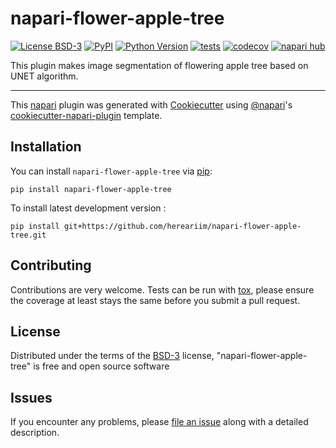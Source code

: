 # napari-flower-apple-tree

[![License BSD-3](https://img.shields.io/pypi/l/napari-flower-apple-tree.svg?color=green)](https://github.com/hereariim/napari-flower-apple-tree/raw/main/LICENSE)
[![PyPI](https://img.shields.io/pypi/v/napari-flower-apple-tree.svg?color=green)](https://pypi.org/project/napari-flower-apple-tree)
[![Python Version](https://img.shields.io/pypi/pyversions/napari-flower-apple-tree.svg?color=green)](https://python.org)
[![tests](https://github.com/hereariim/napari-flower-apple-tree/workflows/tests/badge.svg)](https://github.com/hereariim/napari-flower-apple-tree/actions)
[![codecov](https://codecov.io/gh/hereariim/napari-flower-apple-tree/branch/main/graph/badge.svg)](https://codecov.io/gh/hereariim/napari-flower-apple-tree)
[![napari hub](https://img.shields.io/endpoint?url=https://api.napari-hub.org/shields/napari-flower-apple-tree)](https://napari-hub.org/plugins/napari-flower-apple-tree)

This plugin makes image segmentation of flowering apple tree based on UNET algorithm.

----------------------------------

This [napari] plugin was generated with [Cookiecutter] using [@napari]'s [cookiecutter-napari-plugin] template.

<!--
Don't miss the full getting started guide to set up your new package:
https://github.com/napari/cookiecutter-napari-plugin#getting-started

and review the napari docs for plugin developers:
https://napari.org/plugins/index.html
-->

## Installation

You can install `napari-flower-apple-tree` via [pip]:

    pip install napari-flower-apple-tree



To install latest development version :

    pip install git+https://github.com/hereariim/napari-flower-apple-tree.git


## Contributing

Contributions are very welcome. Tests can be run with [tox], please ensure
the coverage at least stays the same before you submit a pull request.

## License

Distributed under the terms of the [BSD-3] license,
"napari-flower-apple-tree" is free and open source software

## Issues

If you encounter any problems, please [file an issue] along with a detailed description.

[napari]: https://github.com/napari/napari
[Cookiecutter]: https://github.com/audreyr/cookiecutter
[@napari]: https://github.com/napari
[MIT]: http://opensource.org/licenses/MIT
[BSD-3]: http://opensource.org/licenses/BSD-3-Clause
[GNU GPL v3.0]: http://www.gnu.org/licenses/gpl-3.0.txt
[GNU LGPL v3.0]: http://www.gnu.org/licenses/lgpl-3.0.txt
[Apache Software License 2.0]: http://www.apache.org/licenses/LICENSE-2.0
[Mozilla Public License 2.0]: https://www.mozilla.org/media/MPL/2.0/index.txt
[cookiecutter-napari-plugin]: https://github.com/napari/cookiecutter-napari-plugin

[file an issue]: https://github.com/hereariim/napari-flower-apple-tree/issues

[napari]: https://github.com/napari/napari
[tox]: https://tox.readthedocs.io/en/latest/
[pip]: https://pypi.org/project/pip/
[PyPI]: https://pypi.org/
